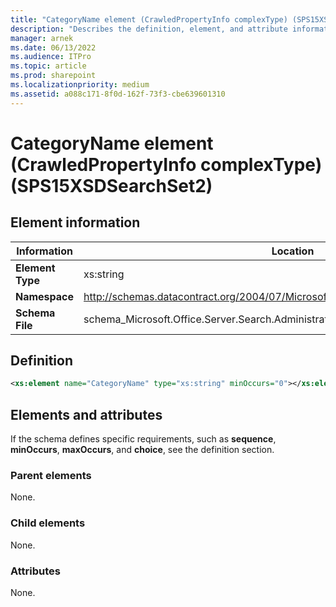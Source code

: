 ```yaml
---
title: "CategoryName element (CrawledPropertyInfo complexType) (SPS15XSDSearchSet2)"
description: "Describes the definition, element, and attribute information for CategoryName element (CrawledPropertyInfo complexType) (SPS15XSDSearchSet2)."
manager: arnek
ms.date: 06/13/2022
ms.audience: ITPro
ms.topic: article
ms.prod: sharepoint
ms.localizationpriority: medium
ms.assetid: a088c171-8f0d-162f-73f3-cbe639601310
---
```


# CategoryName element (CrawledPropertyInfo complexType) (SPS15XSDSearchSet2)

 
  
## Element information

| Information | Location |
|-------------|----------|
| **Element Type** | xs:string |
| **Namespace** | http://schemas.datacontract.org/2004/07/Microsoft.Office.Server.Search.Administration |
| **Schema File** | schema_Microsoft.Office.Server.Search.Administration.xsd |
   
## Definition

```XML
<xs:element name="CategoryName" type="xs:string" minOccurs="0"></xs:element>

```

## Elements and attributes

If the schema defines specific requirements, such as **sequence**, **minOccurs**, **maxOccurs**, and **choice**, see the definition section. 
  
### Parent elements

None.
  
### Child elements

None.
  
### Attributes

None.
  

